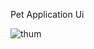 Pet Application Ui


![thum](https://user-images.githubusercontent.com/77012663/163856768-4c0c2f6a-8bb7-4f97-9a65-c5940ec8fe50.jpeg)

